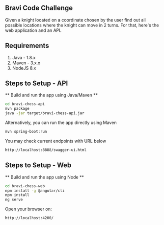 
## Bravi Code Challenge

Given a knight located on a coordinate chosen by the user find out all possible locations where the knight can move in 2 turns.
For that, here's the web application and an API.

## Requirements

1. Java - 1.8.x
2. Maven - 3.x.x
3. NodeJS 8.x

## Steps to Setup - API

** Build and run the app using Java/Maven **

```bash
cd bravi-chess-api
mvn package
java -jar target/bravi-chess-api.jar
```

Alternatively, you can run the app directly using Maven 

```bash
mvn spring-boot:run
```

You may check current endpoints with URL below
```bash
http://localhost:8888/swagger-ui.html
```

## Steps to Setup - Web

** Build and run the app using Node **

```bash
cd bravi-chess-web
npm install -g @angular/cli
npm install
ng serve
```

Open your browser on:
```bash
http://localhost:4200/
```
